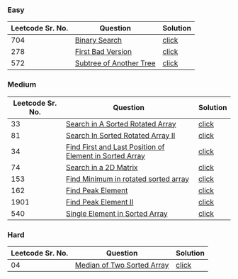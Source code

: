 ### Easy 
Leetcode Sr. No. | Question | Solution
-------------|------------- | -------------
704 | [Binary Search](https://leetcode.com/problems/binary-search/) | [click](./Solutions/BinarySearch.java)
278 | [First Bad Version](https://leetcode.com/problems/first-bad-version/) | [click](./Solutions/FirstBadVersion.java)
572 | [Subtree of Another Tree](https://leetcode.com/problems/subtree-of-another-tree/) | [click](./Solutions/SubtreeOfAnotherTree.java)

### Medium
Leetcode Sr. No. | Question | Solution
-------------|------------- | -------------
33 | [Search in A Sorted Rotated Array](https://leetcode.com/problems/search-in-rotated-sorted-array/) | [click](./Solutions/SearchInASortedRotatedArray.java)
81 | [Search In Sorted Rotated Array II](https://leetcode.com/problems/search-in-rotated-sorted-array-ii/) | [click](./Solutions/SearchInASortedRotatedArrayII.java)
34 | [Find First and Last Position of Element in Sorted Array](https://leetcode.com/problems/find-first-and-last-position-of-element-in-sorted-array/) | [click](./Solutions/FindFirstAndLastPositionOfElementInSortedArray.java)
74 | [Search in a 2D Matrix](https://leetcode.com/problems/search-a-2d-matrix/) | [click](./Solutions/SearchInA2DMatrix.java)
153 | [Find Minimum in rotated sorted array](https://leetcode.com/problems/find-minimum-in-rotated-sorted-array/) | [click](./Solutions/FindMinimumInRotatedSortedArray.java)
162 | [Find Peak Element](https://leetcode.com/problems/find-peak-element/) | [click](./Solutions/FindPeakElement.java)
1901 | [Find Peak Element II](https://leetcode.com/problems/find-a-peak-element-ii/)| [click](./Solutions/FindPeakElementII.java)
540 | [Single Element in Sorted Array](https://leetcode.com/problems/single-element-in-a-sorted-array/) | [click](./Solutions/singleElementInSortedArray.java)

### Hard
Leetcode Sr. No. | Question | Solution
-------------|------------- | -------------
04  | [Median of Two Sorted Array](https://leetcode.com/problems/median-of-two-sorted-arrays/) | [click](./Solutions/MedianOfTwoSortedArray.java)